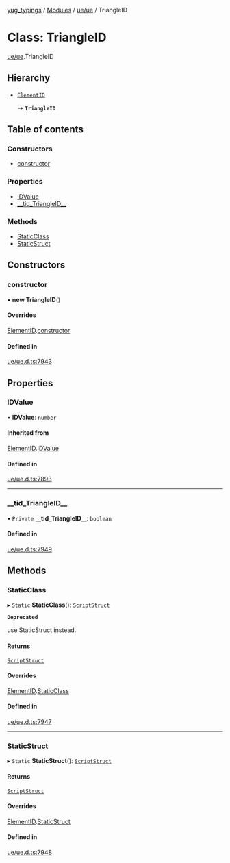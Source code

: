 [yug_typings](../README.md) / [Modules](../modules.md) / [ue/ue](../modules/ue_ue.md) / TriangleID

# Class: TriangleID

[ue/ue](../modules/ue_ue.md).TriangleID

## Hierarchy

- [`ElementID`](ue_ue.ElementID.md)

  ↳ **`TriangleID`**

## Table of contents

### Constructors

- [constructor](ue_ue.TriangleID.md#constructor)

### Properties

- [IDValue](ue_ue.TriangleID.md#idvalue)
- [\_\_tid\_TriangleID\_\_](ue_ue.TriangleID.md#__tid_triangleid__)

### Methods

- [StaticClass](ue_ue.TriangleID.md#staticclass)
- [StaticStruct](ue_ue.TriangleID.md#staticstruct)

## Constructors

### constructor

• **new TriangleID**()

#### Overrides

[ElementID](ue_ue.ElementID.md).[constructor](ue_ue.ElementID.md#constructor)

#### Defined in

[ue/ue.d.ts:7943](https://github.com/YugMetaverse/yug_typings/blob/b7d9b19/ue/ue.d.ts#L7943)

## Properties

### IDValue

• **IDValue**: `number`

#### Inherited from

[ElementID](ue_ue.ElementID.md).[IDValue](ue_ue.ElementID.md#idvalue)

#### Defined in

[ue/ue.d.ts:7893](https://github.com/YugMetaverse/yug_typings/blob/b7d9b19/ue/ue.d.ts#L7893)

___

### \_\_tid\_TriangleID\_\_

• `Private` **\_\_tid\_TriangleID\_\_**: `boolean`

#### Defined in

[ue/ue.d.ts:7949](https://github.com/YugMetaverse/yug_typings/blob/b7d9b19/ue/ue.d.ts#L7949)

## Methods

### StaticClass

▸ `Static` **StaticClass**(): [`ScriptStruct`](ue_ue.ScriptStruct.md)

**`Deprecated`**

use StaticStruct instead.

#### Returns

[`ScriptStruct`](ue_ue.ScriptStruct.md)

#### Overrides

[ElementID](ue_ue.ElementID.md).[StaticClass](ue_ue.ElementID.md#staticclass)

#### Defined in

[ue/ue.d.ts:7947](https://github.com/YugMetaverse/yug_typings/blob/b7d9b19/ue/ue.d.ts#L7947)

___

### StaticStruct

▸ `Static` **StaticStruct**(): [`ScriptStruct`](ue_ue.ScriptStruct.md)

#### Returns

[`ScriptStruct`](ue_ue.ScriptStruct.md)

#### Overrides

[ElementID](ue_ue.ElementID.md).[StaticStruct](ue_ue.ElementID.md#staticstruct)

#### Defined in

[ue/ue.d.ts:7948](https://github.com/YugMetaverse/yug_typings/blob/b7d9b19/ue/ue.d.ts#L7948)

